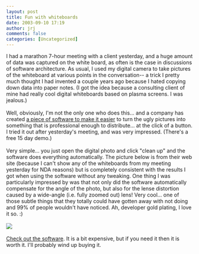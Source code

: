 ```yaml
---
layout: post
title: Fun with whiteboards
date: 2003-09-10 17:19
author: jrj
comments: false
categories: [Uncategorized]
---
```

I had a marathon 7-hour meeting with a client yesterday, and a huge amount of data was captured on the white board, as often is the case in discussions of software architecture. As usual, I used my digital camera to take pictures of the whiteboard at various points in the conversation-- a trick I pretty much thought I had invented a couple years ago because I hated copying down data into paper notes. (I got the idea because a consulting client of mine had really cool digital whiteboards based on plasma screens. I was jealous.)
<br />
<br />Well, obviously, I'm not the only one who does this... and a company has created <a href="http://www.touchboards.com/polyvision/whiteboard_photo.html" target="_blank">a piece of software to make it easier</a> to turn the ugly pictures into something that is professional enough to distribute... at the click of a button. I tried it out after yesterday's meeting, and was very impressed. (There's a free 15 day demo.)
<br />
<br />Very simple... you just open the digital photo and click "clean up" and the software does everything automatically. The picture below is from their web site (because I can't show any of the whiteboards from my meeting yesterday for NDA reasons) but is completely consistent with the results I got when using the software without any tweaking. One thing I was particularly impressed by was that not only did the software automatically compensate for the angle of the photo, but also for the lense distortion caused by a wide-angle (i.e. fully zoomed out) lens! Very cool... one of those subtle things that they totally could have gotten away with not doing and 99% of people wouldn't have noticed. Ah, developer gold plating, I love it so.  :)
<br />
<br /><img src="http://www.jrj.org/before_after.jpg" />
<br />
<br /><a href="http://www.touchboards.com/polyvision/whiteboard_photo.html" target="_blank">Check out the software</a>. It is a bit expensive, but if you need it then it is worth it. I'll probably wind up buying it.
